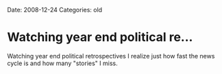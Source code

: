 Date: 2008-12-24
Categories: old

# Watching year end political re...

Watching year end political retrospectives I realize just how fast the news cycle is and how many "stories" I miss.
